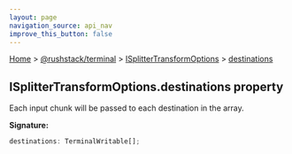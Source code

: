```yaml
---
layout: page
navigation_source: api_nav
improve_this_button: false
---
```



[Home](./index.md) &gt; [@rushstack/terminal](./terminal.md) &gt; [ISplitterTransformOptions](./terminal.isplittertransformoptions.md) &gt; [destinations](./terminal.isplittertransformoptions.destinations.md)

## ISplitterTransformOptions.destinations property

Each input chunk will be passed to each destination in the array.

<b>Signature:</b>

```typescript
destinations: TerminalWritable[];
```
